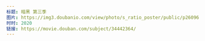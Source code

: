 ```yaml
---
标题: 暗黑 第三季
图片: https://img3.doubanio.com/view/photo/s_ratio_poster/public/p2609692563.jpg
时时: 2020
链接: https://movie.douban.com/subject/34442364/
---
```

